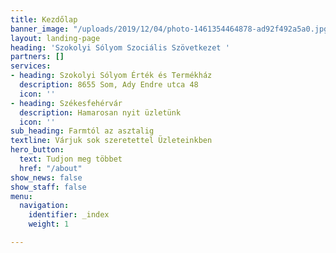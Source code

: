 ```yaml
---
title: Kezdőlap
banner_image: "/uploads/2019/12/04/photo-1461354464878-ad92f492a5a0.jpg"
layout: landing-page
heading: 'Szokolyi Sólyom Szociális Szövetkezet '
partners: []
services:
- heading: Szokolyi Sólyom Érték és Termékház
  description: 8655 Som, Ady Endre utca 48
  icon: ''
- heading: Székesfehérvár
  description: Hamarosan nyit üzletünk
  icon: ''
sub_heading: Farmtól az asztalig
textline: Várjuk sok szeretettel Üzleteinkben
hero_button:
  text: Tudjon meg többet
  href: "/about"
show_news: false
show_staff: false
menu:
  navigation:
    identifier: _index
    weight: 1

---
```

